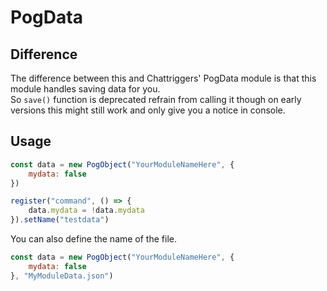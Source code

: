 # PogData

## Difference
The difference between this and Chattriggers' PogData module is that this module handles saving data for you.<br>
So `save()` function is deprecated refrain from calling it though on early versions this might still work and only give you a notice in console.

## Usage
```js
const data = new PogObject("YourModuleNameHere", {
    mydata: false
})

register("command", () => {
    data.mydata = !data.mydata
}).setName("testdata")
```

You can also define the name of the file.
```js
const data = new PogObject("YourModuleNameHere", {
    mydata: false
}, "MyModuleData.json")
```